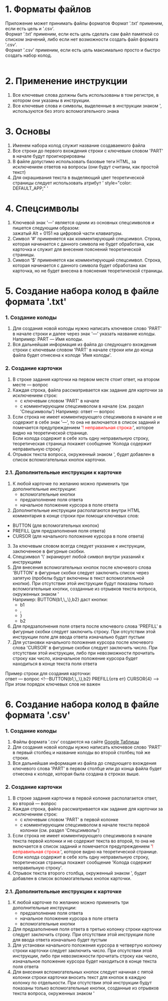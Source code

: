 # 1. Форматы файлов

Приложение может принимать файлы форматов Формат '.txt' применим, если есть цель и '.csv'. <br>
Формат '.txt' применим, если есть цель сделать сам файл памяткой со списком значений, либо если 
нет возможности создать файл формата '.csv'. <br>
Формат '.csv' применим, если есть цель максимально просто и быстро создать набор колод. <br>
<br>

# 2. Применение инструкции

1. Все ключевые слова должны быть использованы в том регистре, в котором они указаны в инструкции.<br>
2. Все ключевые слова и символы, выделенные в инструкции знаком ', используются без этого вспомогательного знака <br> 


# 3. Основы

1. Именем набора колод служит название создаваемого файла
2. Все строки до первого вхождения строки с ключевым словом 'PART' в начале будут проигнорированы
3. В файле допустимо использовать базовые теги HTML, за исключением ответов на вопросы (они будут считаны, как простой текст)
4. Для окрашивания текста в выделяющий цвет теоретической страницы следует использовать
атрибут ' style="color: DEFAULT_APP;" '

# 4. Спецсимволы

1. Ключевой знак '—' является одним из основных спецсимволов и пишется следующим образом: <br>
   зажатый Alt + 0151 на цифровой части клавиатуры.
2. Символ '#' применяется как комментирующий спецсимвол. Строка, которая начинается с данного символа
   не будет обработана, как карточка и служит для внесения пояснений теоретической страницы.
3. Символ '$' применяется как комментирующий спецсимвол. Строка, которая начинается с данного символа
   будет обработана как карточка, но не будет внесена в пояснения теоретической страницы.

# 5. Создание набора колод в файле формата '.txt'

### 1. Создание колоды

1. Для создания новой колоды нужно написать ключевое слово 'PART' в начале строки и далее через знак '—' указать название колоды. <br>
Например: PART — Имя колоды.
2. Вся дальнейшая информация из файла до следующего вхождения строки с ключевым словом 'PART' в начале строки или до конца файла
будет отнесена к колоде 'Имя колоды'.

### 2. Создание карточки

1. В строке задания карточки на первом месте стоит ответ, на втором месте — вопрос
2. Каждая строка, файла рассматривается как задание для карточки за исключением строк:<br>
   - с ключевым словом 'PART' в начале
   - с комментирующим спецсимволом в начале (см. раздел 'Спецсимволы')
Например: ответ — вопрос
2. Если строка не имеет комментирующего спецсимвола в начале и не содержит в себе знак '—', то она не включается в список
заданий и помечается предупреждением '<span style="color: red;">! неправильная строка:</span>', которое видно на теоретической странице. <br>
Если колода содержит в себе хоть одну неправильную строку, теоретическая страница покажет сообщение 'Колода содержит неправильную строку'.
3. Отрывок текста вопроса, окруженный знаком ', будет добавлен в список вспомогательных кнопок карточки.

### 2.1. Дополнительные инструкции к карточке

1. К любой карточке по желанию можно применить три дополнительные инструкции:
   - вспомогательные кнопки
   - предзаполнение поля ответа
   - начальное положение курсора в поле ответа
2. Дополнительные инструкции располагаются внутри HTML комментария в конце строки при помощи ключевых слов:
  - BUTTON (для вспомогательных кнопок)
  - PREFILL (для предзаполнения поля ответа)
  - CURSOR (для начального положение курсора в поле ответа)
3. За ключевым словом всегда следует указание к инструкции, заключенное в фигурные скобки.
4. Спецсимвол '\\' экранирует любой символ внутри указаний к инструкциям
5. Для внесения вспомогательных кнопок после ключевого слова 'BUTTON' в фигурные скобки следует 
заключить список через запятую (пробелы будут включены в текст вспомогательной кнопки). При отсутствии этой инструкции будут показаны только вспомогательные кнопки, 
созданные из отрывков текста вопроса, окруженных знаком ' <br>
Например: BUTTON{b1,\\,,\\},b2} даст кнопки:
   - b1
   - ,
   - }
   - b2
6. Для предзаполнения поля ответа после ключевого слова 'PREFILL' в фигурные скобки следует
заключить строку. При отсутствии этой инструкции поле для ввода ответа изначально будет пустым
7. Для установки начального положения курсора после ключевого слова 'CURSOR' в фигурные скобки следует
заключить число. При отсутствии этой инструкции, либо при невозможности прочитать строку как число, 
изначальное положение курсора будет находиться в конце текста поля ответа

Пример строки для создания карточки: <br>
ответ — вопрос &lt;!--BUTTON{b1,\\,,\\},b2} PREFILL{отв ет} CURSOR{4} --&gt; <br>
При этом порядок ключевых слов не важен


# 6. Создание набора колод в файле формата '.csv'

### 1. Создание колоды

1. Файлы формата '.csv' создаются на сайте <a href="https://docs.google.com/spreadsheets/">Google Таблицы</a>
2. Для создания новой колоды нужно написать ключевое слово 'PART' в первый столбец и название колоды во второй столбец той же строки. <br>
3. Вся дальнейшая информация из файла до следующего вхождения ключевого слова 'PART' в первом столбце или до конца файла
будет отнесена к колоде, которая была создана в строках выше.

### 2. Создание карточки

1. В строке задания карточки в первой колонке располагается ответ, во второй — вопрос
2. Каждая строка, файла рассматривается как задание для карточки за исключением строк:<br>
   - с ключевым словом 'PART' в первой колонке
   - с комментирующим спецсимволом в начале текста первой колонки (см. раздел 'Спецсимволы')
3. Если строка не имеет комментирующего спецсимвола в начале текста первой колонки и не содержит текста во второй, то она не включается в список
заданий и помечается предупреждением '<span style="color: red;">! неправильная строка:</span>', которое видно на теоретической странице. <br>
Если колода содержит в себе хоть одну неправильную строку, теоретическая страница покажет сообщение 'Колода содержит неправильную строку'.
4. Отрывок текста второго столбца, окруженный знаком ', будет добавлен в список вспомогательных кнопок карточки.

### 2.1. Дополнительные инструкции к карточке

1. К любой карточке по желанию можно применить три дополнительные инструкции:
   - предзаполнение поля ответа
   - начальное положение курсора в поле ответа
   - вспомогательные кнопки
2. Для предзаполнения поля ответа в третью колонку строки карточки следует
заключить строку. При отсутствии этой инструкции поле для ввода ответа изначально будет пустым
3. Для установки начального положения курсора в четвертую колонку строки карточки следует
заключить число. При отсутствии этой инструкции, либо при невозможности прочитать строку как число,
изначальное положение курсора будет находиться в конце текста поля ответа
4. Для внесения вспомогательных кнопок следует начиная с пятой колонки строки карточки 
вносить текст для кнопок в каждую колонку по отдельности. 
При отсутствии этой инструкции будут показаны только вспомогательные кнопки,
созданные из отрывков текста вопроса, окруженных знаком '



